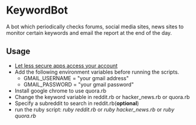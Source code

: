 # KeywordBot
A bot which periodically checks forums, social media sites, news sites to monitor certain keywords and email the report at the end of the day.

## Usage
* [Let less secure apps access your account](https://support.google.com/accounts/answer/6010255?hl=en)
* Add the following environment variables before running the scripts.
  * GMAIL_USERNAME = "your gmail address"
  * GMAIL_PASSWORD = "your gmail password"
* Install google chrome to use quora.rb
* Change the keyword variable in reddit.rb or hacker_news.rb or quora.rb
* Specify a subreddit to search in reddit.rb(**optional**)
* run the ruby script: *ruby reddit.rb* or *ruby hacker_news.rb* or *ruby quora.rb*

